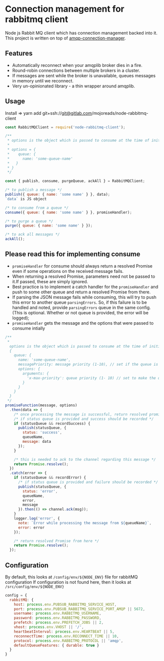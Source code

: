 # Connection management for rabbitmq client

Node js Rabbit MQ client which has connection management backed into it.
This project is written on top of [amqp-connection-manager](https://github.com/benbria/node-amqp-connection-manager).

## Features

* Automatically reconnect when your amqplib broker dies in a fire.
* Round-robin connections between multiple brokers in a cluster.
* If messages are sent while the broker is unavailable, queues messages in memory until we reconnect.
* Very un-opinionated library - a thin wrapper around amqplib.

## Usage

Install => yarn add git+ssh://git@gitlab.com/mojoreads/node-rabbitmq-client

```javascript
const RabbitMQClient = require('node-rabbitmq-client');

/**
 * options is the object which is passed to consume at the time of initialization
 *
 * options = {
 *    queue: {
 *      name: 'some-queue-name'
 *   }
 * }
 */

const { publish, consume, purgeQueue, ackAll } = RabbitMQClient;

/* to publish a message */
publish({ queue: { name: 'some name' } }, data);
`data` is JS object

/* to consume from a queue */
consume({ queue: { name: 'some name' } }, promiseHandler);

/* to purge a queue */
purge({ queue: { name: 'some name' } });

/* to ack all messages */
ackAll();
```

## Please read this for implementing consume

* `promiseHandler` for consume should always return a resolved Promise even if some operations on the received message fails.
* When returning a resolved Promise, parameters need not be passed to it.If passed, these are simply ignored.
* Best practice is to implement a catch handler for the `promiseHandler` and push to some other queue and return a resolved Promise from there.
* If parsing the JSON message fails while consuming, this will try to push this error to another queue `parsingErrors`. So, if this failure is to be handled and noted, provide `parsingErrors` queue in the same config. (This is optional. Whether or not queue is provided, the error will be logged);
* `promiseHandler` gets the message and the options that were passed to consume intially

```javascript
/**
 *
  options is the object which is passed to consume at the time of initialization
  {
    queue: {
      name: 'some-queue-name',
      messagePriority: message priority (1-10), // set if the queue is a priority queue. It is optional
      options: {
        arguments: {
          'x-max-priority': queue priority (1- 10) // set to make the queue a priority queue. It is optional
        }
      }
    }
  }
 */
promiseFunction(message, options)
  .then(data => {
    /* once processing the message is successful, return resolved promise */
    /* if status queue is provided and success should be recorded */
    if (statusQueue && recordSuccess) {
      publish(statusQueue, {
        status: 'success',
        queueName,
        message: data
      });
    }

    /* this is needed to ack to the channel regarding this message */
    return Promise.resolve();
  })
  .catch(error => {
    if (statusQueue && recordError) {
      /* if status queue is provided and failure should be recorded */
      publish(statusQueue, {
        status: 'error',
        queueName,
        error,
        message
      }).then(() => channel.ack(msg));
    }
    logger.log('error', {
      note: `Error while processing the message from ${queueName}`,
      error: error
    });

    /* return resolved Promise from here */
    return Promise.resolve();
  });
```

## Configuration

By default, this looks at `/config/env/${NODE_ENV}` file for rabbitMQ configuration
If configuration is not found here, then it looks at `/src/config/env/${NODE_ENV}`

```javascript
config = {
  rabbitMQ: {
    host: process.env.PUBSUB_RABBITMQ_SERVICE_HOST,
    port: process.env.PUBSUB_RABBITMQ_SERVICE_PORT_AMQP || 5672,
    username: process.env.RABBITMQ_USERNAME,
    password: process.env.RABBITMQ_PASSWORD,
    prefetch: process.env.PREFETCH_JOBS || 2,
    vhost: process.env.VHOST || '/',
    heartbeatInterval: process.env.HEARTBEAT || 5,
    reconnectTime: process.env.RECONNECT_TIME || 10,
    protocol: process.env.RABBITMQ_PROTOCOL || 'amqp',
    defaultQueueFeatures: { durable: true }
  }
}
```

